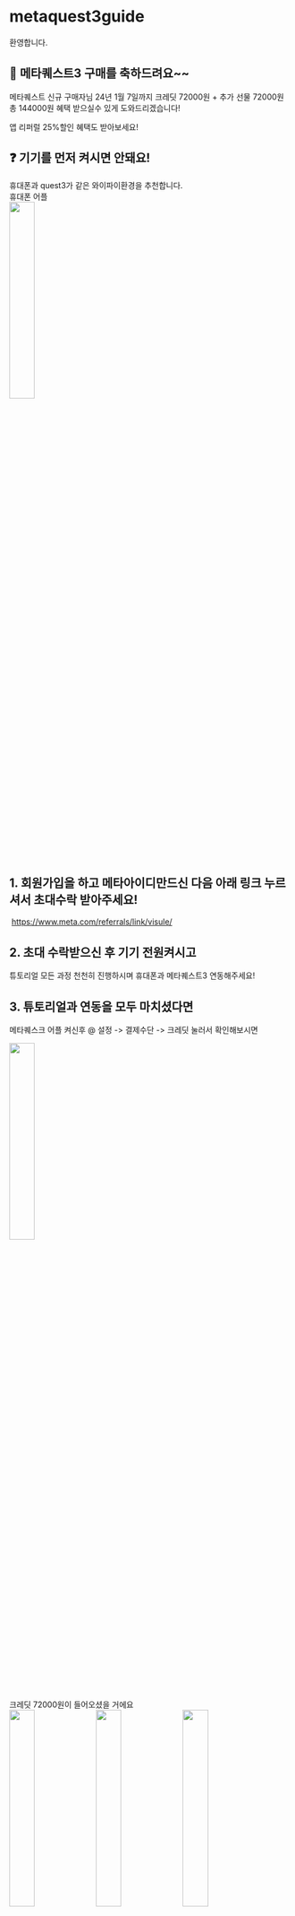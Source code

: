 # metaquest3guide
환영합니다.


## 🙌 **메타퀘스트3** 구매를 축하드려요~~

메타퀘스트 신규 구매자님 24년 1월 7일까지
​크레딧 72000원 + 추가 선물 72000원
총 144000원 혜택 받으실수 있게 도와드리겠습니다!

앱 리퍼럴 25%할인 혜택도 받아보세요!
​
## ❓ 기기를 먼저 켜시면 안돼요!
휴대폰과 quest3가 같은 와이파이환경을 추천합니다. <br/>
휴대폰 어플 <br/>
<img src="https://github.com/metaquest3/metaquest3guide/assets/155597424/422be818-d177-46b1-8012-773338942587" width="30%" height="30%"/>
<br>
## 1. 회원가입을 하고 메타아이디만드신 다음 아래 링크 누르셔서 초대수락 받아주세요!
​
https://www.meta.com/referrals/link/visule/
​
## 2. 초대 수락받으신 후 기기 전원켜시고
튜토리얼 모든 과정 천천히 진행하시며
휴대폰과 메타퀘스트3 연동해주세요!
​
## 3. 튜토리얼과 연동을 모두 마치셨다면
메타퀘스크 어플 켜신후
@ 설정 -> 결제수단 -> 크레딧 눌러서 확인해보시면 <br/>

<img src="https://github.com/metaquest3/metaquest3guide/assets/155597424/95a5c496-7352-4f1b-8969-b50a4cf45dc7"  width="30%" height="30%"/>

 <br/>
크레딧 72000원이 들어오셨을 거에요
 <br/>
<img src="https://github.com/metaquest3/metaquest3guide/assets/155597424/5fcdc470-2d5b-45cd-9695-8ece5ef1c50e"  width="30%" height="30%"/>
<img src="https://github.com/metaquest3/metaquest3guide/assets/155597424/97b5ad2b-7c16-4c61-867e-d149841e7e70"  width="30%" height="30%"/>
<img src="https://github.com/metaquest3/metaquest3guide/assets/155597424/afcc2650-784e-4728-a680-cb14d9815584"  width="30%" height="30%"/>

 <br/>
정상적으로 크레딧 들어온 것 확인후 오픈채팅방 들어오셔서 <br/>
원하는 게임 말씀해주시면 즉시 보내드립니다! <br/>
 <br/>
메타퀘스트 신규구매자 리퍼럴 문의방
 <br/>
https://open.kakao.com/o/shEzzAZf
 <br/>
신규구매자 분들을 위한 이벤트이고<br>
1월 7일 종료가 된다고 하니 서둘러서 받아가시기<br>
바랍니다~~!


## 추천 할인 게임 링크 앱 리퍼럴 25%할인 혜택도 받아보세요!

https://www.oculus.com/appreferrals/visule/2603836099654226/?utm_source=oculus&utm_location=2&utm_parent=frl&utm_medium=app_referral

https://www.oculus.com/appreferrals/visule/6212696172191478/?utm_source=oculus&utm_location=2&utm_parent=frl&utm_medium=app_referral

https://www.oculus.com/appreferrals/visule/909129545868758/?utm_source=oculus&utm_location=2&utm_parent=frl&utm_medium=app_referral

https://www.oculus.com/appreferrals/visule/1180401875303371/?utm_source=oculus&utm_location=2&utm_parent=frl&utm_medium=app_referral
